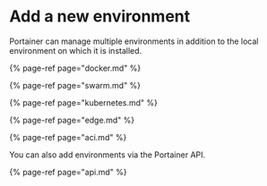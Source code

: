 # Add a new environment

Portainer can manage multiple environments in addition to the local environment on which it is installed. 

{% page-ref page="docker.md" %}

{% page-ref page="swarm.md" %}

{% page-ref page="kubernetes.md" %}

{% page-ref page="edge.md" %}

{% page-ref page="aci.md" %}

You can also add environments via the Portainer API.

{% page-ref page="api.md" %}



